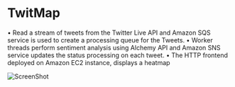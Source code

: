 # TwitMap
• Read a stream of tweets from the Twitter Live API and Amazon SQS service is used to create a processing queue for the Tweets. • Worker threads perform sentiment analysis using Alchemy API and Amazon SNS service updates the status processing on each tweet. • The HTTP frontend deployed on Amazon EC2 instance, displays a heatmap

![ScreenShot](http://postimg.org/image/tvuzwb7id/)
